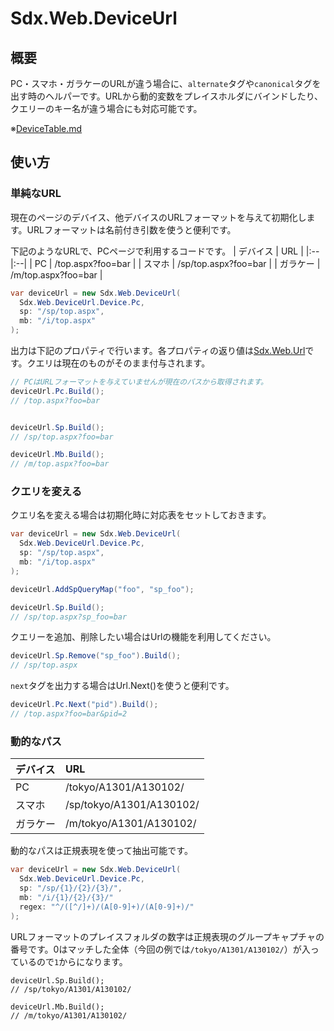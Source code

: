 # Sdx.Web.DeviceUrl

## 概要

PC・スマホ・ガラケーのURLが違う場合に、`alternate`タグや`canonical`タグを出す時のヘルパーです。URLから動的変数をプレイスホルダにバインドしたり、クエリーのキー名が違う場合にも対応可能です。

※[DeviceTable.md](DeviceTable)

## 使い方


### 単純なURL
現在のページのデバイス、他デバイスのURLフォーマットを与えて初期化します。URLフォーマットは名前付き引数を使うと便利です。

下記のようなURLで、PCページで利用するコードです。
| デバイス | URL |
|:--|:--|
| PC | /top.aspx?foo=bar |
| スマホ | /sp/top.aspx?foo=bar |
| ガラケー | /m/top.aspx?foo=bar |

```c#
var deviceUrl = new Sdx.Web.DeviceUrl(
  Sdx.Web.DeviceUrl.Device.Pc,
  sp: "/sp/top.aspx",
  mb: "/i/top.aspx"
);
```

出力は下記のプロパティで行います。各プロパティの返り値は[Sdx.Web.Url](Sdx.Web.Url.md)です。クエリは現在のものがそのまま付与されます。

```c#
// PCはURLフォーマットを与えていませんが現在のパスから取得されます。
deviceUrl.Pc.Build();
// /top.aspx?foo=bar


deviceUrl.Sp.Build();
// /sp/top.aspx?foo=bar

deviceUrl.Mb.Build();
// /m/top.aspx?foo=bar
```

### クエリを変える

クエリ名を変える場合は初期化時に対応表をセットしておきます。

```c#
var deviceUrl = new Sdx.Web.DeviceUrl(
  Sdx.Web.DeviceUrl.Device.Pc,
  sp: "/sp/top.aspx",
  mb: "/i/top.aspx"
);

deviceUrl.AddSpQueryMap("foo", "sp_foo");
```

```c#
deviceUrl.Sp.Build();
// /sp/top.aspx?sp_foo=bar
```

クエリーを追加、削除したい場合はUrlの機能を利用してください。

```c#
deviceUrl.Sp.Remove("sp_foo").Build();
// /sp/top.aspx
```

`next`タグを出力する場合はUrl.Next()を使うと便利です。

```c#
deviceUrl.Pc.Next("pid").Build();
// /top.aspx?foo=bar&pid=2
```

### 動的なパス

| デバイス | URL |
|:--|:--|
| PC | /tokyo/A1301/A130102/ |
| スマホ | /sp/tokyo/A1301/A130102/ |
| ガラケー | /m/tokyo/A1301/A130102/ |

動的なパスは正規表現を使って抽出可能です。

```c#
var deviceUrl = new Sdx.Web.DeviceUrl(
  Sdx.Web.DeviceUrl.Device.Pc,
  sp: "/sp/{1}/{2}/{3}/",
  mb: "/i/{1}/{2}/{3}/"
  regex: "^/([^/]+)/(A[0-9]+)/(A[0-9]+)/"
);
```

URLフォーマットのプレイスフォルダの数字は正規表現のグループキャプチャの番号です。0はマッチした全体（今回の例では`/tokyo/A1301/A130102/`）が入っているので`1`からになります。

```
deviceUrl.Sp.Build();
// /sp/tokyo/A1301/A130102/

deviceUrl.Mb.Build();
// /m/tokyo/A1301/A130102/
```
